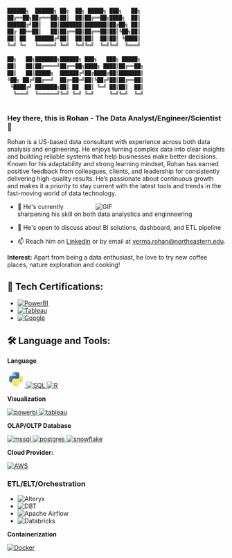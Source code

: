 
```
██████╗  ██████╗ ██╗  ██╗ █████╗ ███╗   ██╗
██╔══██╗██╔═══██╗██║  ██║██╔══██╗████╗  ██║
██████╔╝██║   ██║███████║███████║██╔██╗ ██║
██╔ ██══██║   ██║██╔══██║██╔══██║██║╚██╗██║
██║ ██   ██████╔╝██║  ██║██║  ██║██║ ╚████║
╚═╝ ╚═   ╚═════╝ ╚═╝  ╚═╝╚═╝  ╚═╝╚═╝  ╚═══╝

██╗   ██╗███████╗██████╗ ███╗   ███╗ █████╗ 
██║   ██║██╔════╝██╔══██╗████╗ ████║██╔══██╗
██║   ██║█████╗  ██████╔╝██╔████╔██║███████║
╚██╗ ██╔╝██╔══╝  ██╔═██═╝██║╚██╔╝██║██╔══██║
 ╚████╔╝ ███████╗██║ ██  ██║ ╚═╝ ██║██║  ██║
  ╚═══╝  ╚══════╝╚═╝ ╚═╝ ╚═╝     ╚═╝╚═╝  ╚═╝


```
                                                      
### Hey there, this is Rohan - The Data Analyst/Engineer/Scientist 👋 

Rohan is a US-based data consultant with experience across both data analysis and engineering. He enjoys turning complex data into clear insights and building reliable systems that help businesses make better decisions. Known for his adaptability and strong learning mindset, Rohan has earned positive feedback from colleagues, clients, and leadership for consistently delivering high-quality results. He’s passionate about continuous growth and makes it a priority to stay current with the latest tools and trends in the fast-moving world of data technology.


<img align="right" alt="GIF" src="https://i.giphy.com/xT9C25UNTwfZuk85WP.webp" width="300px"/>
  

- 🔭 He's currently sharpening his skill on both data analystics and enginneering
  
- 💬 He's open to discuss about BI solutions, dashboard, and ETL pipeline
  
- 📫 Reach him on [LinkedIn](https://www.linkedin.com/in/r3122k) or by email at [verma.rohan@northeastern.edu](mailto:verma.rohan@northeastern.edu).

  


**Interest:** Apart from being a data enthusiast, he love to try new coffee places, nature exploration and cooking!


## 🏅 Tech Certifications:
- [![PowerBI](https://img.shields.io/badge/Power_BI-Power_BI_Data_Analyst_Associate-FEB800)](https://www.credly.com/badges/271b6df2-3979-436d-b97e-3303f83e0a89/linked_in_profile)
- [![Tableau](https://img.shields.io/badge/Tableau-Tableau_Certified_Data_Analyst-e3455d)](https://www.credly.com/badges/bf64e896-cbf5-40d9-93d9-03d76d29e77d/linked_in_profile)
- [![Google](https://img.shields.io/badge/Google-Data_Analytics_Certificate-34A853)](https://www.coursera.org/account/accomplishments/specialization/your-google-certificate-link)



## 🛠️ Language and Tools:
**Language**

<a href="https://www.python.org" target="_blank" rel="noreferrer"> <img src="https://raw.githubusercontent.com/devicons/devicon/master/icons/python/python-original.svg" alt="python" width="40" height="40"/> </a>
<a href="https://www.w3schools.com/sql/" target="_blank" rel="noreferrer"> <img src="https://encrypted-tbn0.gstatic.com/images?q=tbn:ANd9GcQviJKGbz-VEIvrZlwSpJaIAJC3w35lFP4TzIdVG_eMTQ&s" alt="SQL" width="40" height="40"/> </a>
<a href="https://www.r-project.org" target="_blank" rel="noreferrer"> <img src="https://upload.wikimedia.org/wikipedia/commons/thumb/1/1b/R_logo.svg/1200px-R_logo.svg.png" alt="R" width="40" height="40"/> </a>

**Visualization**

<a href="https://www.microsoft.com/en-us/power-platform/products/power-bi" target="_blank" rel="noreferrer"> <img src="https://upload.vectorlogo.zone/logos/microsoft_powerbi/images/985205ac-fb3d-4c80-97f4-7bc0fec8c67d.svg" alt="powerbi" width="40" height="40"/> </a> 
<a href="https://www.tableau.com" target="_blank" rel="noreferrer"> <img src="https://github.com/gilbarbara/logos/blob/main/logos/tableau-icon.svg" alt="tableau" width="40" height="40"/> </a>

**OLAP/OLTP Database**

<a href="https://www.microsoft.com/en-us/sql-server" target="_blank" rel="noreferrer"> <img src="https://www.svgrepo.com/show/303229/microsoft-sql-server-logo.svg" alt="mssql" width="40" height="40"/> </a>
<a href="https://www.postgresql.org/" target="_blank" rel="noreferrer"> <img src="https://www.postgresql.org/media/img/about/press/elephant.png" alt="postgres" width="40" height="40"/> </a>
<a href="https://www.snowflake.com/" target="_blank" rel="noreferrer"> <img src="https://www.vectorlogo.zone/logos/snowflake/snowflake-icon.svg" alt="snowflake" width="40" height="40"/> </a>

**Cloud Provider:**

<a href="https://aws.amazon.com/" target="_blank" rel="noreferrer"> <img src="https://upload.wikimedia.org/wikipedia/commons/9/93/Amazon_Web_Services_Logo.svg" alt="AWS" width="40" height="40"/> </a>

### ETL/ELT/Orchestration
- ![Alteryx](https://img.shields.io/badge/Alteryx-Designer%20%26%20Server-blue?logo=alteryx)
- ![DBT](https://img.shields.io/badge/dbt-FF694B?logo=dbt&logoColor=white)
- ![Apache Airflow](https://img.shields.io/badge/Apache_Airflow-017CEE?logo=apacheairflow&logoColor=white)
- ![Databricks](https://img.shields.io/badge/Databricks-FC3627?logo=databricks&logoColor=white)


**Containerization**

<a href="https://www.docker.com/" target="_blank" rel="noreferrer"> <img src="https://cdn4.iconfinder.com/data/icons/logos-and-brands/512/97_Docker_logo_logos-512.png" alt="Docker" width="40" height="40"/> </a>


<!---

**CI/CD**

<a href="https://git-scm.com/" target="_blank" rel="noreferrer"> <img src="https://www.vectorlogo.zone/logos/git-scm/git-scm-icon.svg" alt="git" width="40" height="40"/> </a>
https://assets.leetcode.com/static_assets/others/Premium_SQL_50.gif


